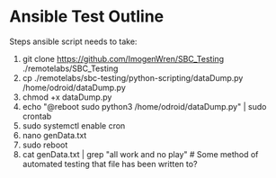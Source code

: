 # Ansible Test Outline

Steps ansible script needs to take:

1. git clone https://github.com/ImogenWren/SBC_Testing ./remotelabs/SBC_Testing
2. cp ./remotelabs/sbc-testing/python-scripting/dataDump.py /home/odroid/dataDump.py
3. chmod +x dataDump.py
4. echo "@reboot sudo python3 /home/odroid/dataDump.py" | sudo crontab
5. sudo systemctl enable cron
6. nano genData.txt
7. sudo reboot
8. cat genData.txt | grep "all work and no play"  # Some method of automated testing that file has been written to?
